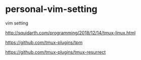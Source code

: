 # personal-vim-setting
vim setting

http://squidarth.com/programming/2018/12/14/tmux-linux.html

https://github.com/tmux-plugins/tpm

https://github.com/tmux-plugins/tmux-resurrect
